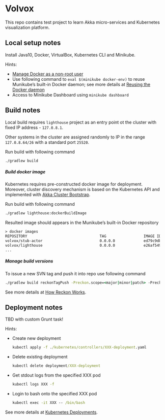 # Volvox
This repo contains test project to learn Akka micro-services and Kubernetes visualization platform.

## Local setup notes
Install Java10, Docker, VirtualBox, Kubernetes CLI and Minikube.

Hints:
 - [Manage Docker as a non-root user](https://docs.docker.com/install/linux/linux-postinstall/)
 - Use following command to `eval $(minikube docker-env)` to reuse Munikube’s built-in Docker daemon; 
   see more details at [Reusing the Docker daemon](https://kubernetes.io/docs/setup/minikube/#reusing-the-docker-daemon)
 - Access to Minikube Dashboard using `minikube dashboard`
 
## Build notes

Local build requires `lighthouse` project as an entry point ot the cluster with fixed IP address - `127.0.8.1`. 

Other systems in the cluster are assigned randomly to IP in the range `127.0.8.64/26` with a standard port `25520`.

Run build with following command 
```cmd
./gradlew build
```

##### Build docker image

Kubernetes requires pre-constructed docker image for deployment. 
Moreover, cluster discovery mechanism is based on the Kubernetes API and implemented with 
[Akka Cluster Bootstrap](https://developer.lightbend.com/docs/akka-management/current/bootstrap/index.html).   
    
Run build with following command 
```cmd
./gradlew lighthouse:dockerBuildImage
```
Resulted image should appears in the Munikube’s built-in Docker repository
```txt
> docker images
REPOSITORY                                 TAG                 IMAGE ID            CREATED             SIZE
volvox/stub-actor                          0.0.0.0             ed79c9dbaf3f        5 seconds ago       526MB
volvox/lighthouse                          0.0.0.0             e26af549b4fd        17 seconds ago      526MB
...
```

##### Manage build versions

To issue a new SVN tag and push it into repo use following command

```cmd
./gradlew build reckonTagPush -Preckon.scope=<major|minor|patch> -Preckon.stage=<alpha|beta|rc|final>
```

See more details at [How Reckon Works](https://github.com/ajoberstar/reckon/blob/master/docs/index.md).

## Deployment notes

TBD with custom Grunt task!
 
Hints:
 - Create new deployment
   ```cmd
   kubectl apply -f ./kubernetes/controllers/XXX-deployment.yaml
   ``` 
 - Delete existing deployment
   ```cmd
   kubectl delete deployment/XXX-deployment
   ```
 - Get stdout logs from the specified XXX pod
   ```cmd
   kubectl logs XXX -f
   ```       
 - Login to bash onto the specified XXX pod
   ```cmd
   kubectl exec -it XXX -- /bin/bash
   ```       
 
See more details at [Kubernetes Deployments](https://kubernetes.io/docs/concepts/workloads/controllers/deployment/). 
 
